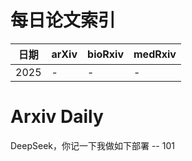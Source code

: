 # 每日论文索引

| 日期 | arXiv | bioRxiv | medRxiv |
|------|-------|---------|---------|
| 2025 | - | - | - |















































































































# Arxiv Daily


DeepSeek，你记一下我做如下部署 -- 101
